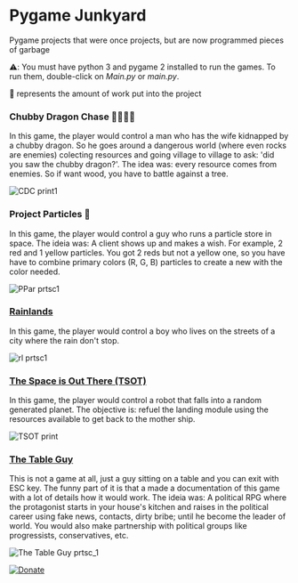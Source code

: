 # Pygame Junkyard

Pygame projects that were once projects, but are now programmed pieces of garbage

⚠️: You must have python 3 and pygame 2 installed to run the games. To run them, double-click on *Main.py* or *main.py*.

🔨 represents the amount of work put into the project

### Chubby Dragon Chase 🔨🔨🔨🔨
In this game, the player would control a man who has the wife kidnapped by a chubby dragon. So he goes around a dangerous world (where even rocks are enemies) colecting resources and going village to village to ask: 'did you saw the chubby dragon?'. The idea was: every resource comes from enemies. So if want wood, you have to battle against a tree.

![CDC print1](https://i.ibb.co/R7WfdXN/cdc-print3.png)

### Project Particles 🔨
In this game, the player would control a guy who runs a particle store in space. The ideia was: A client shows up and makes a wish. For example, 2 red and 1 yellow particles. You got 2 reds but not a yellow one, so you have have to combine primary colors (R, G, B) particles to create a new with the color needed.

![PPar prtsc1](https://i.ibb.co/MsF7X37/ppar-prtsc1.png)

### [Rainlands](rainlands.zip)
In this game, the player would control a boy who lives on the streets of a city where the rain don't stop.

![rl prtsc1](https://i.ibb.co/ZxnQHBs/rl-prtsc1.png)

### [The Space is Out There (TSOT)](TSOT.zip)
In this game, the player would control a robot that falls into a random generated planet. The objective is: refuel the landing module using the resources available to get back to the mother ship.

![TSOT print](https://i.ibb.co/n1ysVgg/TSOT-print1.png)

### [The Table Guy](thetableguy.zip)
This is not a game at all, just a guy sitting on a table and you can exit with ESC key. The funny part of it is that a made a documentation of this game with a lot of details how it would work. The ideia was: A political RPG where the protagonist starts in your house's kitchen and raises in the political career using fake news, contacts, dirty bribe; until he become the leader of world. You would also make partnership with political groups like progressists, conservatives, etc.

![The Table Guy prtsc_1](https://i.ibb.co/X5rhrBW/tgot-prtsc1.png)

[![Donate](https://img.shields.io/badge/Donate-PayPal-green.svg)](https://www.paypal.com/donate?hosted_button_id=L53Z8HUNP7X66)
